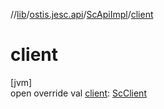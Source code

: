 //[lib](../../../index.md)/[ostis.jesc.api](../index.md)/[ScApiImpl](index.md)/[client](client.md)

# client

[jvm]\
open override val [client](client.md): [ScClient](../../ostis.jesc.client/-sc-client/index.md)
